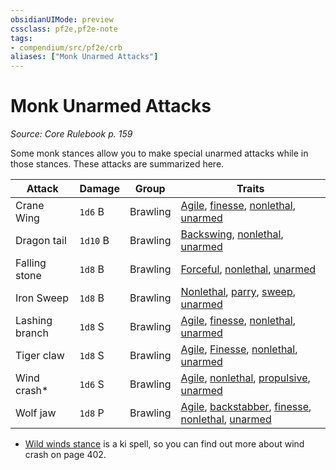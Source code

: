 ```yaml
---
obsidianUIMode: preview
cssclass: pf2e,pf2e-note
tags:
- compendium/src/pf2e/crb
aliases: ["Monk Unarmed Attacks"]
---
```

# Monk Unarmed Attacks  
*Source: Core Rulebook p. 159*  

Some monk stances allow you to make special unarmed attacks while in those stances. These attacks are summarized here.

| Attack | Damage | Group | Traits |
|--------|--------|-------|--------|
| Crane Wing | `1d6` B | Brawling | [Agile](/rules/traits/agile.md), [finesse](/rules/traits/finesse.md), [nonlethal](/rules/traits/nonlethal.md), [unarmed](/rules/traits/unarmed.md) |
| Dragon tail | `1d10` B | Brawling | [Backswing](/rules/traits/backswing.md), [nonlethal](/rules/traits/nonlethal.md), [unarmed](/rules/traits/unarmed.md) |
| Falling stone | `1d8` B | Brawling | [Forceful](/rules/traits/forceful.md), [nonlethal](/rules/traits/nonlethal.md), [unarmed](/rules/traits/unarmed.md) |
| Iron Sweep | `1d8` B | Brawling | [Nonlethal](/rules/traits/nonlethal.md), [parry](/rules/traits/parry.md), [sweep](/rules/traits/sweep.md), [unarmed](/rules/traits/unarmed.md) |
| Lashing branch | `1d8` S | Brawling | [Agile](/rules/traits/agile.md), [finesse](/rules/traits/finesse.md), [nonlethal](/rules/traits/nonlethal.md), [unarmed](/rules/traits/unarmed.md) |
| Tiger claw | `1d8` S | Brawling | [Agile](/rules/traits/agile.md), [Finesse](/rules/traits/finesse.md), [nonlethal](/rules/traits/nonlethal.md), [unarmed](/rules/traits/unarmed.md) |
| Wind crash* | `1d6` S | Brawling | [Agile](/rules/traits/agile.md), [nonlethal](/rules/traits/nonlethal.md), [propulsive](/rules/traits/propulsive.md), [unarmed](/rules/traits/unarmed.md) |
| Wolf jaw | `1d8` P | Brawling | [Agile](/rules/traits/agile.md), [backstabber](/rules/traits/backstabber.md), [finesse](/rules/traits/finesse.md), [nonlethal](/rules/traits/nonlethal.md), [unarmed](/rules/traits/unarmed.md) |

* [Wild winds stance](/compendium/spells/wild-winds-stance.md) is a ki spell, so you can find out more about wind crash on page 402.